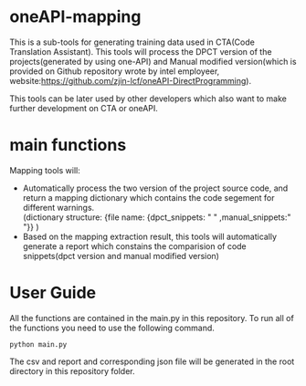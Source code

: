 # oneAPI-mapping
 This is a sub-tools for generating training data used in CTA(Code Translation Assistant). This tools will process the DPCT version of the projects(generated by using one-API) and Manual modified version(which is provided on Github repository wrote by intel employeer, website:https://github.com/zjin-lcf/oneAPI-DirectProgramming).   

 This tools can be later used by other developers which also want to make further development on CTA or oneAPI.

# main functions
 Mapping tools will:
 * Automatically process the two version of the project source code, and return a mapping dictionary which contains the code segement for different warnings. \
 (dictionary structure: {file name:  {dpct_snippets: " " ,manual_snippets:" "}} )
 * Based on the mapping extraction result, this tools will automatically generate a report which constains the comparision of code snippets(dpct version and manual modified version) 

 # User Guide
All the functions are contained in the main.py in this repository. To run all of the functions you need to use the following command.  
```
python main.py
```
The csv and report and corresponding json file will be generated in the root directory in this repository folder.

